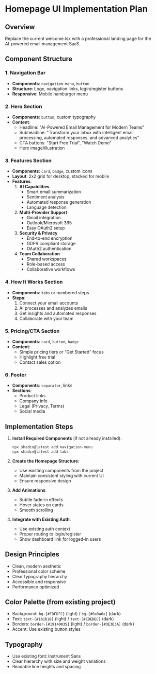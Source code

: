 # Homepage UI Implementation Plan

## Overview
Replace the current welcome.tsx with a professional landing page for the AI-powered email management SaaS.

## Component Structure

### 1. Navigation Bar
- **Components**: `navigation-menu`, `button`
- **Structure**: Logo, navigation links, login/register buttons
- **Responsive**: Mobile hamburger menu

### 2. Hero Section
- **Components**: `button`, custom typography
- **Content**: 
  - Headline: "AI-Powered Email Management for Modern Teams"
  - Subheadline: "Transform your inbox with intelligent email processing, automated responses, and advanced analytics"
  - CTA buttons: "Start Free Trial", "Watch Demo"
  - Hero image/illustration

### 3. Features Section
- **Components**: `card`, `badge`, custom icons
- **Layout**: 2x2 grid for desktop, stacked for mobile
- **Features**:
  1. **AI Capabilities**
     - Smart email summarization
     - Sentiment analysis
     - Automated response generation
     - Language detection
  2. **Multi-Provider Support**
     - Gmail integration
     - Outlook/Microsoft 365
     - Easy OAuth2 setup
  3. **Security & Privacy**
     - End-to-end encryption
     - GDPR compliant storage
     - OAuth2 authentication
  4. **Team Collaboration**
     - Shared workspaces
     - Role-based access
     - Collaborative workflows

### 4. How It Works Section
- **Components**: `tabs` or numbered steps
- **Steps**:
  1. Connect your email accounts
  2. AI processes and analyzes emails
  3. Get insights and automated responses
  4. Collaborate with your team

### 5. Pricing/CTA Section
- **Components**: `card`, `button`, `badge`
- **Content**: 
  - Simple pricing tiers or "Get Started" focus
  - Highlight free trial
  - Contact sales option

### 6. Footer
- **Components**: `separator`, links
- **Sections**:
  - Product links
  - Company info
  - Legal (Privacy, Terms)
  - Social media

## Implementation Steps

1. **Install Required Components** (if not already installed):
   ```bash
   npx shadcn@latest add navigation-menu
   npx shadcn@latest add tabs
   ```

2. **Create the Homepage Structure**:
   - Use existing components from the project
   - Maintain consistent styling with current UI
   - Ensure responsive design

3. **Add Animations**:
   - Subtle fade-in effects
   - Hover states on cards
   - Smooth scrolling

4. **Integrate with Existing Auth**:
   - Use existing auth context
   - Proper routing to login/register
   - Show dashboard link for logged-in users

## Design Principles
- Clean, modern aesthetic
- Professional color scheme
- Clear typography hierarchy
- Accessible and responsive
- Performance optimized

## Color Palette (from existing project)
- Background: `bg-[#FDFDFC]` (light) / `bg-[#0a0a0a]` (dark)
- Text: `text-[#1b1b18]` (light) / `text-[#EDEDEC]` (dark)
- Borders: `border-[#19140035]` (light) / `border-[#3E3E3A]` (dark)
- Accent: Use existing button styles

## Typography
- Use existing font: Instrument Sans
- Clear hierarchy with size and weight variations
- Readable line heights and spacing